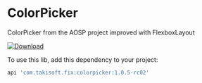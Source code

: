 # ColorPicker
ColorPicker from the AOSP project improved with FlexboxLayout

[ ![Download](https://api.bintray.com/packages/gericop/maven/com.takisoft.fix%3Acolorpicker/images/download.svg) ](https://bintray.com/gericop/maven/com.takisoft.fix%3Acolorpicker/_latestVersion)

To use this lib, add this dependency to your project:

```gradle
api 'com.takisoft.fix:colorpicker:1.0.5-rc02'
```
